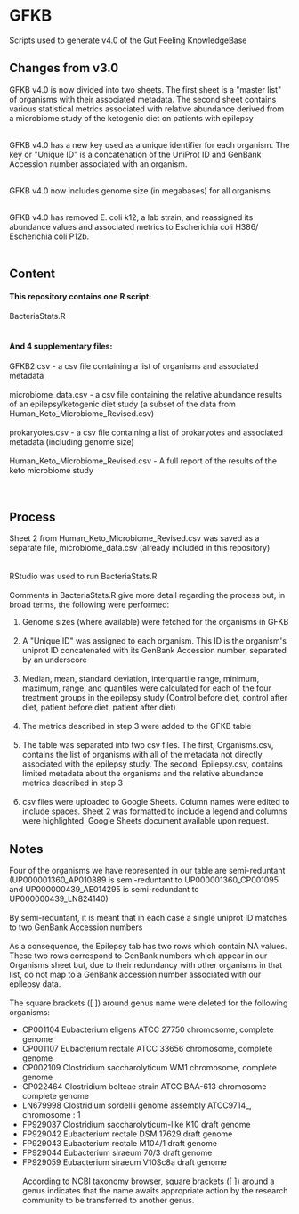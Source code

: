 # GFKB
Scripts used to generate v4.0 of the Gut Feeling KnowledgeBase

## Changes from v3.0
GFKB v4.0 is now divided into two sheets. The first sheet is a "master list" of organisms with their associated metadata. The second sheet contains various statistical metrics associated with relative abundance derived from a microbiome study of the ketogenic diet on patients with epilepsy<br><br>

GFKB v4.0 has a new key used as a unique identifier for each organism. The key or "Unique ID" is a concatenation of the UniProt ID and GenBank Accession number associated with an organism.<br><br>

GFKB v4.0 now includes genome size (in megabases) for all organisms <br><br>

GFKB v4.0 has removed E. coli k12, a lab strain, and reassigned its abundance values and associated metrics to Escherichia coli H386/ Escherichia coli P12b. <br><br>

## Content
#### This repository contains one R script:
BacteriaStats.R <br><br>

#### And 4 supplementary files:
GFKB2.csv - a csv file containing a list of organisms and associated metadata <br><br>
microbiome_data.csv - a csv file containing the relative abundance results of an epilepsy/ketogenic diet study (a subset of the data from Human_Keto_Microbiome_Revised.csv)<br><br>
prokaryotes.csv - a csv file containing a list of prokaryotes and associated metadata (including genome size)<br><br>
Human_Keto_Microbiome_Revised.csv - A full report of the results of the keto microbiome study<br><br><br>

## Process
Sheet 2 from Human_Keto_Microbiome_Revised.csv was saved as a separate file, microbiome_data.csv (already included in this repository)<br><br>
<br>
RStudio was used to run BacteriaStats.R<br><br>
Comments in BacteriaStats.R give more detail regarding the process but, in broad terms, the following were performed:<br>
1. Genome sizes (where available) were fetched for the organisms in GFKB <br><br>
2. A "Unique ID" was assigned to each organism. This ID is the organism's uniprot ID concatenated with its GenBank Accession number, separated by an underscore<br><br>
3. Median, mean, standard deviation, interquartile range, minimum, maximum, range, and quantiles were calculated for each of the four treatment groups in the epilepsy study (Control before diet, control after diet, patient before diet, patient after diet)<br><br>
4. The metrics described in step 3 were added to the GFKB table<br><br>
5. The table was separated into two csv files. The first, Organisms.csv, contains the list of organisms with all of the metadata not directly associated with the epilepsy study. The second, Epilepsy.csv, contains limited metadata about the organisms and the relative abundance metrics described in step 3 <br><br>
6. csv files were uploaded to Google Sheets. Column names were edited to include spaces. Sheet 2 was formatted to include a legend and columns were highlighted. Google Sheets document available upon request.

## Notes
Four of the organisms we have represented in our table are semi-reduntant (UP000001360_AP010889 is semi-reduntant to UP000001360_CP001095 and UP000000439_AE014295 is semi-redundant to UP000000439_LN824140) <br><br>
By semi-reduntant, it is meant that in each case a single uniprot ID matches to two GenBank Accession numbers <br><br>
As a consequence, the Epilepsy tab has two rows which contain NA values. These two rows correspond to GenBank numbers which appear in our Organisms sheet but, due to their redundancy with other organisms in that list, do not map to a GenBank accession number associated with our epilepsy data.<br><br>
The square brackets ([ ]) around genus name were deleted for the following organisms:
* CP001104 Eubacterium eligens ATCC 27750 chromosome, complete genome
* CP001107 Eubacterium rectale ATCC 33656 chromosome, complete genome
* CP002109 Clostridium saccharolyticum WM1 chromosome, complete genome
* CP022464 Clostridium bolteae strain ATCC BAA-613 chromosome complete genome
* LN679998 Clostridium sordellii genome assembly ATCC9714_, chromosome : 1
* FP929037 Clostridium saccharolyticum-like K10 draft genome
* FP929042 Eubacterium rectale DSM 17629 draft genome
* FP929043 Eubacterium rectale M104/1 draft genome
* FP929044 Eubacterium siraeum 70/3 draft genome
* FP929059 Eubacterium siraeum V10Sc8a draft genome<br><br>
According to NCBI taxonomy browser, square brackets ([ ]) around a genus indicates that the name awaits appropriate action by the research community to be transferred to another genus.


